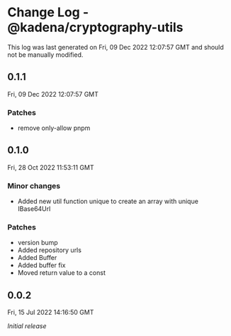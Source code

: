# Change Log - @kadena/cryptography-utils

This log was last generated on Fri, 09 Dec 2022 12:07:57 GMT and should not be manually modified.

## 0.1.1
Fri, 09 Dec 2022 12:07:57 GMT

### Patches

- remove only-allow pnpm

## 0.1.0
Fri, 28 Oct 2022 11:53:11 GMT

### Minor changes

- Added new util function unique to create an array with unique IBase64Url

### Patches

- version bump
- Added repository urls
- Added Buffer
- Added buffer fix
- Moved return value to a const

## 0.0.2
Fri, 15 Jul 2022 14:16:50 GMT

_Initial release_

